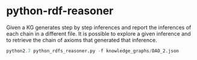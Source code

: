 # python-rdf-reasoner

Given a KG generates step by step inferences and report the inferences of each chain in a different file. It is possible to explore a given inference and to retrieve the chain of axioms that generated that inference.

```python
python2.7 python_rdfs_reasoner.py -f knowledge_graphs/DAO_2.json
```

